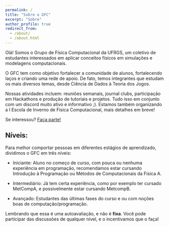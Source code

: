 ```yaml
---
permalink: /
title: "Sobre o GFC"
excerpt: "Sobre"
author_profile: true
redirect_from: 
  - /about/
  - /about.html
---
```


Olá! Somos o Grupo de Física Computacional da UFRGS, um coletivo de estudantes interessados em aplicar conceitos físicos em simulações e modelagens computacionais.

O GFC tem como objetivo fortalecer a comunidade de alunos, fortalecendo laços e criando uma rede de apoio. De fato, temos integrantes que estudam os mais diversos temas, desde Ciência de Dados à Teoria dos Jogos.

Nossas atividades incluem: reuniões semanais, journal clubs, participação em Hackathons e produção de tutoriais e projetos.  Tudo isso em conjunto com um discord muito ativo e informativo ;). Estamos também organizando a I Escola de Inverno de Física Computacional, mais detalhes em breve!

Se interessou? [Faça parte!](https://docs.google.com/forms/u/2/d/e/1FAIpQLSf7Sdbl3MiRGJKav5JRwPb61HzWJ7OUOZ2Kt3vXS3sIESBRhw/viewform)

Níveis:
---------------
Para melhor comportar pessoas em diferentes estágios de aprendizado, dividimos o GFC em três níveis:

- Iniciante: Aluno no começo de curso, com pouca ou nenhuma experiência em programação, recomendamos estar cursando Introdução à Programação ou Métodos de Computacionais da Física A.

- Intermediário: Já tem certa experiência, como por exemplo ter cursado MetCompA, e possivelmente estar cursando MetcompB.

- Avançado: Estudantes das últimas fases do curso e ou com noções boas de computação/programação.

Lembrando que essa é uma autoavaliação, e não é **fixa**. Você pode participar das discussões de qualquer nível, e o incentivamos que o faça!
